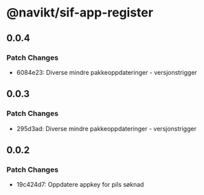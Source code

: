 # @navikt/sif-app-register

## 0.0.4

### Patch Changes

-   6084e23: Diverse mindre pakkeoppdateringer - versjonstrigger

## 0.0.3

### Patch Changes

-   295d3ad: Diverse mindre pakkeoppdateringer - versjonstrigger

## 0.0.2

### Patch Changes

-   19c424d7: Oppdatere appkey for pils søknad
